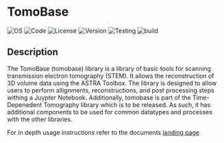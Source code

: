 # TomoBase
![OS](https://img.shields.io/badge/os-Windows%20|%20Linux-lightgray)
![Code](https://img.shields.io/badge/python-3.10%20|%203.11%20|%203.12-yellow)
![License](https://img.shields.io/badge/license-GPL3.0-blue)
![Version](https://img.shields.io/badge/version-v0.0.1-blue)
![Testing](https://img.shields.io/badge/test-Experimental-orange)
![build](https://img.shields.io/badge/tested%20build-Windows%2011%20|%20Ubuntu%2024.04-orange)

## Description

The TomoBase (tomobase) library is a library of basic tools for scanning transmission electron tomography (STEM). It allows the reconstruction of 3D volume data using the ASTRA Toolbox. The library is designed to allow users to perform allignments, reconstructions, and post processing steps withing a Juypter Notebook. Additionally, tomobase is part of the Time-Depenedent Tomography library which is to be released. As such, it has additional components to be used for common datatypes and processes with the other libraries.

For in depth usage instructions refer to the documents [landing page](https://tdtomo.github.io/tomobase/ )




